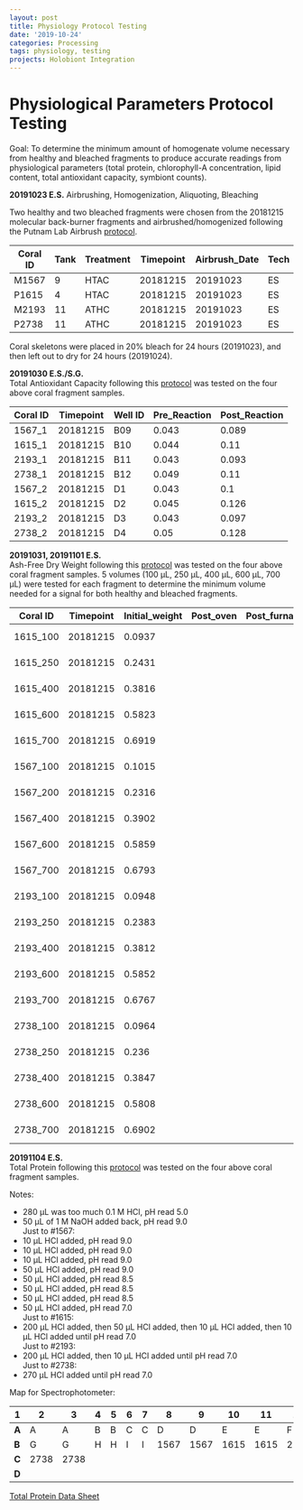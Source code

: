 ```yaml
---
layout: post
title: Physiology Protocol Testing
date: '2019-10-24'
categories: Processing
tags: physiology, testing
projects: Holobiont Integration
---
```


# Physiological Parameters Protocol Testing

Goal: To determine the minimum amount of homogenate volume necessary from healthy and bleached fragments to produce accurate readings from physiological parameters (total protein, chlorophyll-A concentration, lipid content, total antioxidant capacity, symbiont counts).

**20191023 E.S.** Airbrushing, Homogenization, Aliquoting, Bleaching

Two healthy and two bleached fragments were chosen from the 20181215 molecular back-burner fragments and airbrushed/homogenized following the Putnam Lab Airbrush [protocol](https://emmastrand.github.io/EmmaStrand_Notebook/Airbrushing-Protocol/).  

| Coral ID | Tank | Treatment | Timepoint | Airbrush_Date | Tech | Homogenate_volume_mL | Notes    |
|----------|------|-----------|-----------|---------------|------|----------------------|----------|
| M1567    | 9    | HTAC      | 20181215  | 20191023      | ES   | 20                   | Bleached |
| P1615    | 4    | HTAC      | 20181215  | 20191023      | ES   | 17                   | Bleached |
| M2193    | 11   | ATHC      | 20181215  | 20191023      | ES   | 30                   | Healthy  |
| P2738    | 11   | ATHC      | 20181215  | 20191023      | ES   | 15                   | Healthy  |

Coral skeletons were placed in 20% bleach for 24 hours (20191023), and then left out to dry for 24 hours (20191024).

**20191030 E.S./S.G.**  
Total Antioxidant Capacity following this [protocol](https://emmastrand.github.io/EmmaStrand_Notebook/Total-Antioxidant-Capacity-Protocol/) was tested on the four above coral fragment samples.  

| Coral ID | Timepoint | Well ID | Pre_Reaction | Post_Reaction |
|----------|-----------|---------|--------------|---------------|
| 1567_1   | 20181215  | B09     | 0.043        | 0.089         |
| 1615_1   | 20181215  | B10     | 0.044        | 0.11          |
| 2193_1   | 20181215  | B11     | 0.043        | 0.093         |
| 2738_1   | 20181215  | B12     | 0.049        | 0.11          |
| 1567_2   | 20181215  | D1      | 0.043        | 0.1           |
| 1615_2   | 20181215  | D2      | 0.045        | 0.126         |
| 2193_2   | 20181215  | D3      | 0.043        | 0.097         |
| 2738_2   | 20181215  | D4      | 0.05         | 0.128         |

**20191031, 20191101 E.S.**  
Ash-Free Dry Weight following this [protocol](https://emmastrand.github.io/EmmaStrand_Notebook/Ash-Free-Dry-Weight-Protocol/) was tested on the four above coral fragment samples. 5 volumes (100 μL, 250 μL, 400 μL, 600 μL, 700 μL) were tested for each fragment to determine the minimum volume needed for a signal for both healthy and bleached fragments.  

| Coral ID | Timepoint | Initial_weight | Post_oven | Post_furnace | AFDW_Date | AFDW_Tech | Notes            |
|----------|-----------|----------------|-----------|--------------|-----------|-----------|------------------|
| 1615_100 | 20181215  | 0.0937         |           |              | 20191031  | ES        | Protocol testing |
| 1615_250 | 20181215  | 0.2431         |           |              | 20191031  | ES        | Protocol testing |
| 1615_400 | 20181215  | 0.3816         |           |              | 20191031  | ES        | Protocol testing |
| 1615_600 | 20181215  | 0.5823         |           |              | 20191031  | ES        | Protocol testing |
| 1615_700 | 20181215  | 0.6919         |           |              | 20191031  | ES        | Protocol testing |
| 1567_100 | 20181215  | 0.1015         |           |              | 20191031  | ES        | Protocol testing |
| 1567_200 | 20181215  | 0.2316         |           |              | 20191031  | ES        | Protocol testing |
| 1567_400 | 20181215  | 0.3902         |           |              | 20191031  | ES        | Protocol testing |
| 1567_600 | 20181215  | 0.5859         |           |              | 20191031  | ES        | Protocol testing |
| 1567_700 | 20181215  | 0.6793         |           |              | 20191031  | ES        | Protocol testing |
| 2193_100 | 20181215  | 0.0948         |           |              | 20191031  | ES        | Protocol testing |
| 2193_250 | 20181215  | 0.2383         |           |              | 20191031  | ES        | Protocol testing |
| 2193_400 | 20181215  | 0.3812         |           |              | 20191031  | ES        | Protocol testing |
| 2193_600 | 20181215  | 0.5852         |           |              | 20191031  | ES        | Protocol testing |
| 2193_700 | 20181215  | 0.6767         |           |              | 20191031  | ES        | Protocol testing |
| 2738_100 | 20181215  | 0.0964         |           |              | 20191031  | ES        | Protocol testing |
| 2738_250 | 20181215  | 0.236          |           |              | 20191031  | ES        | Protocol testing |
| 2738_400 | 20181215  | 0.3847         |           |              | 20191031  | ES        | Protocol testing |
| 2738_600 | 20181215  | 0.5808         |           |              | 20191031  | ES        | Protocol testing |
| 2738_700 | 20181215  | 0.6902         |           |              | 20191031  | ES        | Protocol testing |

**20191104 E.S.**  
Total Protein following this [protocol](https://emmastrand.github.io/EmmaStrand_Notebook/Total-Protein-Protocol/) was tested on the four above coral fragment samples.  

Notes:  
- 280 μL was too much 0.1 M HCl, pH read 5.0  
- 50 μL of 1 M NaOH added back, pH read 9.0  
Just to #1567:  
- 10 μL HCl added, pH read 9.0  
- 10 μL HCl added, pH read 9.0  
- 10 μL HCl added, pH read 9.0  
- 50 μL HCl added, pH read 9.0  
- 50 μL HCl added, pH read 8.5  
- 50 μL HCl added, pH read 8.5  
- 50 μL HCl added, pH read 8.5  
- 50 μL HCl added, pH read 7.0  
Just to #1615:  
- 200 μL HCl added, then 50 μL HCl added, then 10 μL HCl added, then 10 μL HCl added until pH read 7.0  
Just to #2193:  
- 200 μL HCl added, then 10 μL HCl added until pH read 7.0  
Just to #2738:  
- 270 μL HCl added until pH read 7.0

Map for Spectrophotometer:  

| 1 | 2    | 3    | 4 | 5 | 6 | 7 | 8    | 9    | 10   | 11   | 12   |      |
|---|------|------|---|---|---|---|------|------|------|------|------|------|
| **A** | A    | A    | B | B | C | C | D    | D    | E    | E    | F    | F    |
| **B** | G    | G    | H | H | I | I | 1567 | 1567 | 1615 | 1615 | 2193 | 2193 |
| **C** | 2738 | 2738 |   |   |   |   |      |      |      |      |      |      |
| **D** |      |      |   |   |   |   |      |      |      |      |      |      | |

[Total Protein Data Sheet](https://github.com/emmastrand/EmmaStrand_Notebook/blob/master/TotalProtein/20191105_TP.csv)
